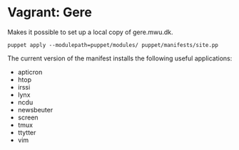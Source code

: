 Vagrant: Gere
=============

Makes it possible to set up a local copy of gere.mwu.dk.

    puppet apply --modulepath=puppet/modules/ puppet/manifests/site.pp

The current version of the manifest installs the following useful applications:

* apticron
* htop
* irssi
* lynx
* ncdu
* newsbeuter
* screen
* tmux
* ttytter
* vim
